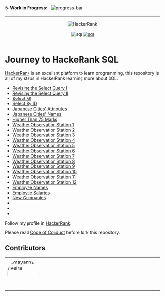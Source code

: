 :coffee: **Work in Progress:**  
![progress-bar](https://geps.dev/progress/6?dangerColor=800000&warningColor=ff9900&successColor=006600)

---

<div align="center">
    <img src="https://hrcdn.net/fcore/assets/brand/logo-new-white-green-a5cb16e0ae.svg" alt="HackerRank" />
</div>
</br>
<div align="center">
    <img src="https://img.shields.io/badge/HackerRank-SQL-00EA64?&style=flat&logo=hackerrank&logoColor=white" alt="sql" />
    <a href="https://stackoverflow.com/users/16884312/mayanna"> 
    <img src="https://img.shields.io/badge/-Stackoverflow-FE7A16?logo=stack-overflow&logoColor=white" alt="sql" />
    </a>
</div>
</br>
 
# Journey to HackeRank SQL

[HackerRank](https://www.hackerrank.com/) is an excellent platform to learn programming, this repository is all of my steps in HackerRank learning more about SQL.

- [Revising the Select Query I](revising-the-select-query-i.md)
- [Revising the Select Query II](revising-the-select-query-ii.md)
- [Select All](select-all.md)
- [Select By ID](select-by-id.md)
- [Japanese Cities' Attributes](japanese-cities-attributes.md)
- [Japanese Cities' Names](japanese-cities-names.md)
- [Higher Than 75 Marks](higher-than-75-marks.md)
- [Weather Observation Station 1](weather-observation-station-1.md)
- [Weather Observation Station 2](weather-observation-station-2.md)
- [Weather Observation Station 3](weather-observation-station-3.md)
- [Weather Observation Station 4](weather-observation-station-4.md)
- [Weather Observation Station 5](weather-observation-station-5.md)
- [Weather Observation Station 6](weather-observation-station-6.md)
- [Weather Observation Station 7](weather-observation-station-7.md)
- [Weather Observation Station 8](weather-observation-station-8.md)
- [Weather Observation Station 9](weather-observation-station-9.md)
- [Weather Observation Station 10](weather-observation-station-10.md)
- [Weather Observation Station 11](weather-observation-station-11.md)
- [Weather Observation Station 12](weather-observation-station-12.md)
- [Employee Names](employee-names.md)
- [Employee Salaries](employee-salaries.md)
- [New Companies](new-companies.md)
- []()
- []()
- []()

Follow my profile in [HackerRank](https://www.hackerrank.com/profile/mayannait).

Please read [Code of Conduct](CODE_OF_CONDUCT.md) before fork this repository.

## Contributors
<table>
  <tbody>
    <tr><td align="left" valign="top" width="12.5%" style="word-break: break-word; white-space: normal;"><a href="https://github.com/mayannaoliveira" title="mayannaoliveira"><img src="https://avatars.githubusercontent.com/u/8138985?v=4" width="100px;" alt="mayannaoliveira" style="border-radius: 9999px;" /></a></td>
    </tr>

  </tbody>
</table>